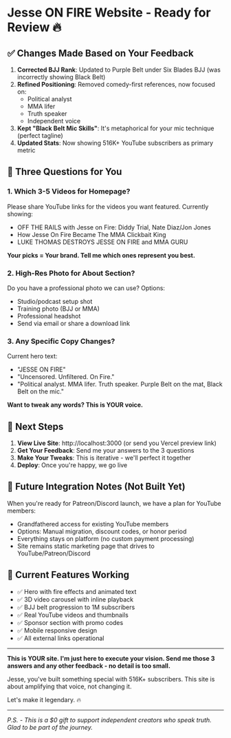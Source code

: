 # Jesse ON FIRE Website - Ready for Review 🔥

## ✅ Changes Made Based on Your Feedback

1. **Corrected BJJ Rank**: Updated to Purple Belt under Six Blades BJJ (was incorrectly showing Black Belt)
2. **Refined Positioning**: Removed comedy-first references, now focused on:
   - Political analyst
   - MMA lifer  
   - Truth speaker
   - Independent voice
3. **Kept "Black Belt Mic Skills"**: It's metaphorical for your mic technique (perfect tagline)
4. **Updated Stats**: Now showing 516K+ YouTube subscribers as primary metric

## 🎯 Three Questions for You

### 1. Which 3-5 Videos for Homepage?
Please share YouTube links for the videos you want featured. Currently showing:
- OFF THE RAILS with Jesse on Fire: Diddy Trial, Nate Diaz/Jon Jones
- How Jesse On Fire Became The MMA Clickbait King
- LUKE THOMAS DESTROYS JESSE ON FIRE and MMA GURU

**Your picks = Your brand. Tell me which ones represent you best.**

### 2. High-Res Photo for About Section?
Do you have a professional photo we can use? Options:
- Studio/podcast setup shot
- Training photo (BJJ or MMA)  
- Professional headshot
- Send via email or share a download link

### 3. Any Specific Copy Changes?
Current hero text:
- "JESSE ON FIRE"
- "Uncensored. Unfiltered. On Fire."
- "Political analyst. MMA lifer. Truth speaker. Purple Belt on the mat, Black Belt on the mic."

**Want to tweak any words? This is YOUR voice.**

## 🚀 Next Steps

1. **View Live Site**: http://localhost:3000 (or send you Vercel preview link)
2. **Get Your Feedback**: Send me your answers to the 3 questions
3. **Make Your Tweaks**: This is iterative - we'll perfect it together
4. **Deploy**: Once you're happy, we go live

## 📝 Future Integration Notes (Not Built Yet)

When you're ready for Patreon/Discord launch, we have a plan for YouTube members:
- Grandfathered access for existing YouTube members
- Options: Manual migration, discount codes, or honor period
- Everything stays on platform (no custom payment processing)
- Site remains static marketing page that drives to YouTube/Patreon/Discord

## 💪 Current Features Working

- ✅ Hero with fire effects and animated text
- ✅ 3D video carousel with inline playback
- ✅ BJJ belt progression to 1M subscribers  
- ✅ Real YouTube videos and thumbnails
- ✅ Sponsor section with promo codes
- ✅ Mobile responsive design
- ✅ All external links operational

---

**This is YOUR site. I'm just here to execute your vision. Send me those 3 answers and any other feedback - no detail is too small.**

Jesse, you've built something special with 516K+ subscribers. This site is about amplifying that voice, not changing it.

Let's make it legendary. 🔥

---
*P.S. - This is a $0 gift to support independent creators who speak truth. Glad to be part of the journey.*
